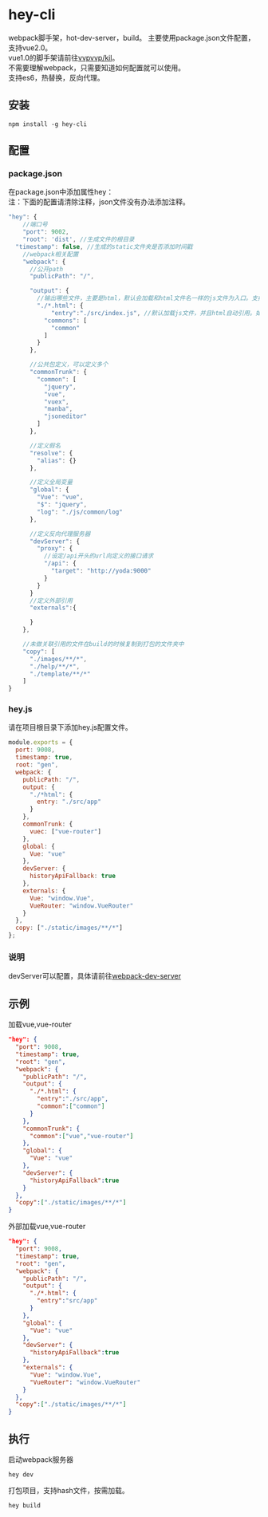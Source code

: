 # hey-cli
webpack脚手架，hot-dev-server，build。
主要使用package.json文件配置，支持vue2.0。  
vue1.0的脚手架请前往[vvpvvp/kil](https://github.com/vvpvvp/kil)。  
不需要理解webpack，只需要知道如何配置就可以使用。  
支持es6，热替换，反向代理。  

## 安装

```
npm install -g hey-cli
```

## 配置

### package.json
在package.json中添加属性hey：  
注：下面的配置请清除注释，json文件没有办法添加注释。

```javascript
"hey": {
	//端口号
	"port": 9002,
	"root": 'dist', //生成文件的根目录
  "timestamp": false, //生成的static文件夹是否添加时间戳
	//webpack相关配置    
	"webpack": {
	  //公开path
	  "publicPath": "/", 

	  "output": {
	  	//输出哪些文件，主要是html，默认会加载和html文件名一样的js文件为入口。支持定义公用包。
	    "./*.html": {
	    	"entry":"./src/index.js", //默认加载js文件，并且html自动引用。如果没有配置，则自动加载与html文件名同样的js文件。
	      "commons": [
	        "common"
	      ]
	    }
	  },

	  //公共包定义，可以定义多个
	  "commonTrunk": {
	    "common": [
	      "jquery",
	      "vue",
	      "vuex",
	      "manba",
	      "jsoneditor"
	    ]
	  },

	  //定义假名
	  "resolve": {
	    "alias": {}
	  },

	  //定义全局变量
	  "global": {
	    "Vue": "vue",
	    "$": "jquery",
	    "log": "./js/common/log"
	  },

	  //定义反向代理服务器
	  "devServer": {
	    "proxy": {
	      //设定/api开头的url向定义的接口请求
	      "/api": {
	        "target": "http://yoda:9000"
	      }
	    }
	  }
	  //定义外部引用
	  "externals":{

	  }
	},

	//未做关联引用的文件在build的时候复制到打包的文件夹中
	"copy": [
	  "./images/**/*",
	  "./help/**/*",
	  "./template/**/*"
	]
}
```


### hey.js
请在项目根目录下添加hey.js配置文件。 
```js
module.exports = {
  port: 9008,
  timestamp: true,
  root: "gen",
  webpack: {
    publicPath: "/",
    output: {
      "./*html": {
        entry: "./src/app"
      }
    },
    commonTrunk: {
      vuec: ["vue-router"]
    },
    global: {
      Vue: "vue"
    },
    devServer: {
      historyApiFallback: true
    },
    externals: {
      Vue: "window.Vue",
      VueRouter: "window.VueRouter"
    }
  },
  copy: ["./static/images/**/*"]
};
```

### 说明

devServer可以配置，具体请前往[webpack-dev-server](https://webpack.github.io/docs/webpack-dev-server.html)

## 示例

加载vue,vue-router  

```json
"hey": {
  "port": 9008,
  "timestamp": true,
  "root": "gen",
  "webpack": {
    "publicPath": "/",
    "output": {
      "./*.html": {
        "entry":"./src/app",
        "common":["common"]
      }
    },
    "commonTrunk": {
      "common":["vue","vue-router"]
    },
    "global": {
      "Vue": "vue"
    },
    "devServer": {
      "historyApiFallback":true
    }
  },
  "copy":["./static/images/**/*"]
}
```
外部加载vue,vue-router  

```json
"hey": {
  "port": 9008,
  "timestamp": true,
  "root": "gen",
  "webpack": {
    "publicPath": "/",
    "output": {
      "./*.html": {
        "entry":"src/app"
      }
    },
    "global": {
      "Vue": "vue"
    },
    "devServer": {
      "historyApiFallback":true
    },
    "externals": {
      "Vue": "window.Vue",
      "VueRouter": "window.VueRouter"
    }
  },
  "copy":["./static/images/**/*"]
}
```

## 执行

启动webpack服务器

```
hey dev
```

打包项目，支持hash文件，按需加载。

```
hey build
```
